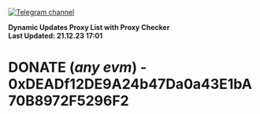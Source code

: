 [![Telegram channel](https://img.shields.io/endpoint?url=https://runkit.io/damiankrawczyk/telegram-badge/branches/master?url=https://t.me/n4z4v0d)](https://t.me/n4z4v0d) 

**Dynamic Updates Proxy List with Proxy Checker**  
**Last Updated: 21.12.23 17:01**

# DONATE (_any evm_) - 0xDEADf12DE9A24b47Da0a43E1bA70B8972F5296F2

